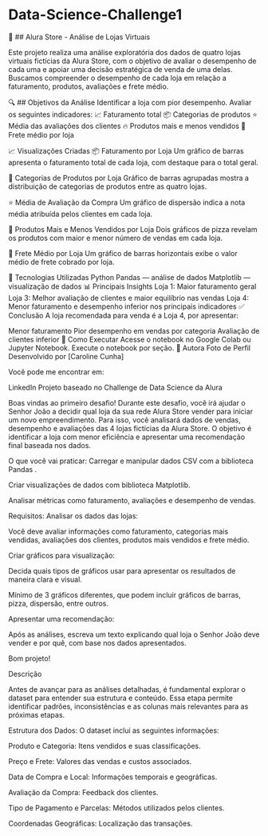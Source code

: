 # Data-Science-Challenge1

🛒 ## Alura Store - Análise de Lojas Virtuais

Este projeto realiza uma análise exploratória dos dados de quatro lojas virtuais fictícias da Alura Store, com o objetivo de avaliar o desempenho de cada uma e apoiar uma decisão estratégica de venda de uma delas.
Buscamos compreender o desempenho de cada loja em relação a faturamento, produtos, avaliações e frete médio.

🔍 ## Objetivos da Análise
Identificar a loja com pior desempenho.
Avaliar os seguintes indicadores:
📈 Faturamento total
📦 Categorias de produtos
⭐ Média das avaliações dos clientes
🔥 Produtos mais e menos vendidos
🚚 Frete médio por loja


📈 Visualizações Criadas
📦 Faturamento por Loja
Um gráfico de barras apresenta o faturamento total de cada loja, com destaque para o total geral.

📂 Categorias de Produtos por Loja
Gráfico de barras agrupadas mostra a distribuição de categorias de produtos entre as quatro lojas.

⭐ Média de Avaliação da Compra
Um gráfico de dispersão indica a nota média atribuída pelos clientes em cada loja.

🍕 Produtos Mais e Menos Vendidos por Loja
Dois gráficos de pizza revelam os produtos com maior e menor número de vendas em cada loja.

🚚 Frete Médio por Loja
Um gráfico de barras horizontais exibe o valor médio de frete cobrado por loja.

🧪 Tecnologias Utilizadas
Python
Pandas — análise de dados
Matplotlib — visualização de dados
📊 Principais Insights
Loja 1: Maior faturamento geral
Loja 3: Melhor avaliação de clientes e maior equilíbrio nas vendas
Loja 4: Menor faturamento e desempenho inferior nos principais indicadores
✅ Conclusão
A loja recomendada para venda é a Loja 4, por apresentar:

Menor faturamento
Pior desempenho em vendas por categoria
Avaliação de clientes inferior
🚀 Como Executar
Acesse o notebook no Google Colab ou Jupyter Notebook.
Execute o notebook por seção.
📌 Autora
Foto de Perfil
Desenvolvido por [Caroline Cunha]

Você pode me encontrar em:

LinkedIn
Projeto baseado no Challenge de Data Science da Alura



Boas vindas ao primeiro desafio!
Durante este desafio, você irá ajudar o Senhor João a decidir qual loja da sua rede Alura Store vender para iniciar um novo empreendimento. Para isso, você analisará dados de vendas, desempenho e avaliações das 4 lojas fictícias da Alura Store. O objetivo é identificar a loja com menor eficiência e apresentar uma recomendação final baseada nos dados.

O que você vai praticar:
Carregar e manipular dados CSV com a biblioteca Pandas .

Criar visualizações de dados com biblioteca Matplotlib.

Analisar métricas como faturamento, avaliações e desempenho de vendas.

Requisitos:
Analisar os dados das lojas:

Você deve avaliar informações como faturamento, categorias mais vendidas, avaliações dos clientes, produtos mais vendidos e frete médio.

Criar gráficos para visualização:

Decida quais tipos de gráficos usar para apresentar os resultados de maneira clara e visual.

Mínimo de 3 gráficos diferentes, que podem incluir gráficos de barras, pizza, dispersão, entre outros.

Apresentar uma recomendação:

Após as análises, escreva um texto explicando qual loja o Senhor João deve vender e por quê, com base nos dados apresentados.

Bom projeto!

Descrição

Antes de avançar para as análises detalhadas, é fundamental explorar o dataset para entender sua estrutura e conteúdo. Essa etapa permite identificar padrões, inconsistências e as colunas mais relevantes para as próximas etapas.

Estrutura dos Dados:
O dataset inclui as seguintes informações:

Produto e Categoria: Itens vendidos e suas classificações.

Preço e Frete: Valores das vendas e custos associados.

Data de Compra e Local: Informações temporais e geográficas.

Avaliação da Compra: Feedback dos clientes.

Tipo de Pagamento e Parcelas: Métodos utilizados pelos clientes.

Coordenadas Geográficas: Localização das transações.

